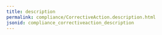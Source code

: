 ```yaml
---
title: description
permalink: compliance/CorrectiveAction.description.html
jsonid: compliance_correctiveaction_description
---
```

